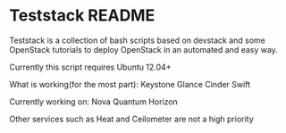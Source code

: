 Teststack README
===============

Teststack is a collection of bash scripts based on devstack and some OpenStack tutorials to deploy OpenStack in an automated and easy way.

Currently this script requires Ubuntu 12.04+

What is working(for the most part):
	Keystone
	Glance
	Cinder
	Swift

Currently working on:
	Nova
	Quantum
	Horizon

Other services such as Heat and Ceilometer are not a high priority
